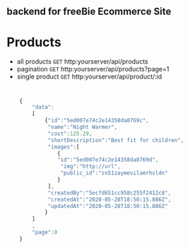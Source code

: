 ## backend for freeBie Ecommerce Site


# Products 
* all products `GET` http:yourserver/api/products
* pagination `GET` http:yourserver/api/products?page=1
* single product `GET` http:yourserver/api/product/:id
# 

```js
	{
		"data":
		[
			{"id":"5ed007e74c2e14358da8769c",
			 "name":"Night Warmer",
			 "cost":125.29,
			 "shortDescription":"Best fit for children",
			 "images":[
			 	{
			 	"id":"5ed007e74c2e14358da8769d",
			 	 "img":"http://url",
			 	 "public_id":"zn51zaymevilamrhsldn"
			 	}
			 ],
			 "createdBy":"5ecfd651cc958c255f2412c8",
			 "createdAt":"2020-05-28T18:50:15.886Z",
			 "updatedAt":"2020-05-28T18:50:15.886Z"
			}
		]
		,
		"page":0
	}
	
```


